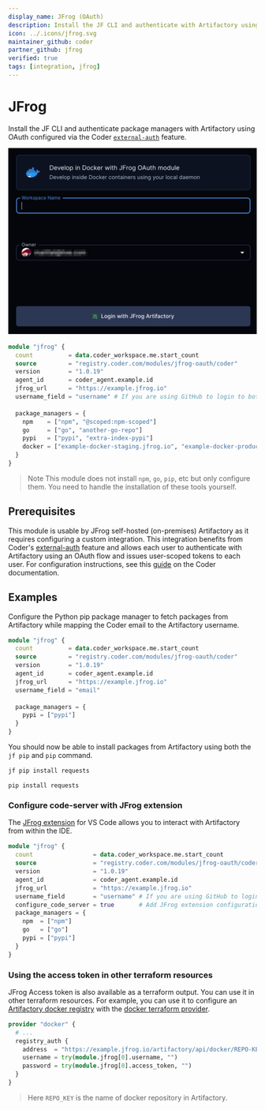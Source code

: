 ```yaml
---
display_name: JFrog (OAuth)
description: Install the JF CLI and authenticate with Artifactory using OAuth.
icon: ../.icons/jfrog.svg
maintainer_github: coder
partner_github: jfrog
verified: true
tags: [integration, jfrog]
---
```


# JFrog

Install the JF CLI and authenticate package managers with Artifactory using OAuth configured via the Coder [`external-auth`](https://coder.com/docs/v2/latest/admin/external-auth) feature.

![JFrog OAuth](../.images/jfrog-oauth.png)

```tf
module "jfrog" {
  count          = data.coder_workspace.me.start_count
  source         = "registry.coder.com/modules/jfrog-oauth/coder"
  version        = "1.0.19"
  agent_id       = coder_agent.example.id
  jfrog_url      = "https://example.jfrog.io"
  username_field = "username" # If you are using GitHub to login to both Coder and Artifactory, use username_field = "username"

  package_managers = {
    npm    = ["npm", "@scoped:npm-scoped"]
    go     = ["go", "another-go-repo"]
    pypi   = ["pypi", "extra-index-pypi"]
    docker = ["example-docker-staging.jfrog.io", "example-docker-production.jfrog.io"]
  }
}
```

> Note
> This module does not install `npm`, `go`, `pip`, etc but only configure them. You need to handle the installation of these tools yourself.

## Prerequisites

This module is usable by JFrog self-hosted (on-premises) Artifactory as it requires configuring a custom integration. This integration benefits from Coder's [external-auth](https://coder.com/docs/v2/latest/admin/external-auth) feature and allows each user to authenticate with Artifactory using an OAuth flow and issues user-scoped tokens to each user. For configuration instructions, see this [guide](https://coder.com/docs/v2/latest/guides/artifactory-integration#jfrog-oauth) on the Coder documentation.

## Examples

Configure the Python pip package manager to fetch packages from Artifactory while mapping the Coder email to the Artifactory username.

```tf
module "jfrog" {
  count          = data.coder_workspace.me.start_count
  source         = "registry.coder.com/modules/jfrog-oauth/coder"
  version        = "1.0.19"
  agent_id       = coder_agent.example.id
  jfrog_url      = "https://example.jfrog.io"
  username_field = "email"

  package_managers = {
    pypi = ["pypi"]
  }
}
```

You should now be able to install packages from Artifactory using both the `jf pip` and `pip` command.

```shell
jf pip install requests
```

```shell
pip install requests
```

### Configure code-server with JFrog extension

The [JFrog extension](https://open-vsx.org/extension/JFrog/jfrog-vscode-extension) for VS Code allows you to interact with Artifactory from within the IDE.

```tf
module "jfrog" {
  count                 = data.coder_workspace.me.start_count
  source                = "registry.coder.com/modules/jfrog-oauth/coder"
  version               = "1.0.19"
  agent_id              = coder_agent.example.id
  jfrog_url             = "https://example.jfrog.io"
  username_field        = "username" # If you are using GitHub to login to both Coder and Artifactory, use username_field = "username"
  configure_code_server = true       # Add JFrog extension configuration for code-server
  package_managers = {
    npm  = ["npm"]
    go   = ["go"]
    pypi = ["pypi"]
  }
}
```

### Using the access token in other terraform resources

JFrog Access token is also available as a terraform output. You can use it in other terraform resources. For example, you can use it to configure an [Artifactory docker registry](https://jfrog.com/help/r/jfrog-artifactory-documentation/docker-registry) with the [docker terraform provider](https://registry.terraform.io/providers/kreuzwerker/docker/latest/docs).

```tf
provider "docker" {
  # ...
  registry_auth {
    address  = "https://example.jfrog.io/artifactory/api/docker/REPO-KEY"
    username = try(module.jfrog[0].username, "")
    password = try(module.jfrog[0].access_token, "")
  }
}
```

> Here `REPO_KEY` is the name of docker repository in Artifactory.
